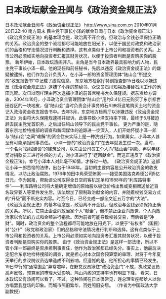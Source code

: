 # 日本政坛献金丑闻与《政治资金规正法》

日本政坛献金丑闻与《政治资金规正法》
http://www.sina.com.cn  2010年01月20日22:40  南方周末
民主党干事长小泽的献金丑闻与日本《政治资金规正法》
《政治资金规正法》的基本理念是，政治离不开金钱，但政治与金钱必须保持正确的关系。政治资金的整个流程都尽可能地放在阳光下，以便于国民对政党和政治家们的品格和守法情况进行判断和选择。这有点类似于上市公司和投资者的关系。上市公司必须如实地向投资者汇报其财务状况，以便于投资者判断是否购买你的股票。
新年伊始，日本政坛热闹非凡。主角是当今日本政界最具影响力的人物，民主党干事长小泽一郎。他的现任和前任秘书，先后以违反《政治资金规正法》的嫌疑被逮捕，他们作为会计负责人，在小泽一郎的资金管理团体“陆山会”所提交的“收支报告书”中记载了虚假信息。
东京地方检察厅特别搜查部15日晚以涉嫌违反《政治资金规正法》逮捕了小泽的前秘书、众议员石川知裕及接替石川工作的池田光智。次日以同样理由再次逮捕小泽的前首席秘书大久保隆规。据东京检方调查，2004年10月，小泽政治资金管理团体“陆山会”用约3.4亿日元购买了东京都世田谷区的一块地皮，但“陆山会”当时负责会计事务的石川未将这笔购买土地的资金记入政治资金收支报告书中。去年3月，东京地方检察厅以涉嫌违反《政治资金规正法》为由将大久保隆规逮捕并起诉。此事导致小泽支持率下降，最终于5月被迫辞去民主党党首职务，之后出任鸠山领导下的民主党干事长。
更为严重的是，随着东京地检特搜部的调查和新闻媒体的追踪进一步深入，人们开始怀疑小泽一郎与“陆山会”之间“难解”的资金往来实际上是一种洗钱行为。如果属实，小泽本人甚至有可能承担刑事责任。
小泽一郎的“政治资金门”在去年就发生过一次。当时，一个名为“西松建设”的建筑公司，以先由公司员工个人向“陆山会”捐款、再以年终奖对捐款员工进行补偿的方式，对小泽进行了“迂回献金”。而这正违反了《政治资金规正法》。幸亏小泽本人对此毫不知情，才躲过一劫。
《政治资金规正法》这部让小泽一郎苦恼的法律，出台于1948年。当初的主要内容是公开政治资金的收支情况，以防止政治腐败。1976年的田中角荣受贿案——接受美国洛克希德公司5亿日元，作为回报，帮助该公司取得全日空的客机定单和1988年的“利库路特事件”——利库路特公司将大量确定增值的原始股以极低价格出售或变相赠送给近百名政界要人等案件发生后，该法增加了限制政治献金的内容，并随着权钱交易方式的“升级”而不断充实内容。时至今日，已经变成一部全文近五万字的“大法”。
《政治资金规正法》的基本理念是，政治离不开金钱，但政治与金钱必须保持正确的关系。所以，它禁止企业向政治家个人“献金”，但不禁止企业向政党、个人向政治家以合法的方式和金额进行捐款。因为前者可能导致权钱交易，而后者是“净财”。同时，政治资金的整个流程都尽可能地放在阳光下，以便于“有权者”（国民）对“公仆”（政党和政治家）们的品格和守法情况进行判断和选择。这有点类似于上市公司和投资者的关系。上市公司必须如实地向投资者汇报其财务状况，以便于投资者判断是否购买你的股票。
由于《政治资金规正法》是这样一部法律，所以不管小泽一郎最终是否承担刑事责任，他作为政治家都已经失分。事实上，他最后决定配合东京地检特搜部的调查，就是担心对本次国会预算案的审理、对将于今年夏天举行的参议院议员选举造成不利影响。但遗憾的是，他所担心的事情已经发生。19日举行的“通常国会”异常喧哗，在野党议员揪住“政治资金门”不放，执政党议员高声反驳，预算案的审理大受影响。鸠山内阁的支持率也有明显下降。
看来，日本政坛又有热闹可以看了。不过，这种热闹在日本很常见，连总理宝座都给人以你方唱罢我登场的印象。而城市照旧繁华，百姓照旧安居。
（作者为中国政法大学副教授）

